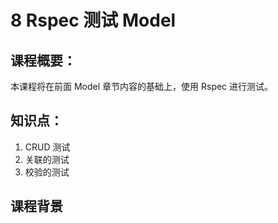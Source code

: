 # 8 Rspec 测试 Model

## 课程概要：

本课程将在前面 Model 章节内容的基础上，使用 Rspec 进行测试。

## 知识点：

1. CRUD 测试
2. 关联的测试
3. 校验的测试

## 课程背景


